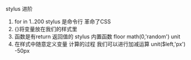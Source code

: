 stylus 进阶

1. for in 1..200
 stylus 是命令行 革命了CSS
2. {}将变量放在我们的样式里
3. 函数是有return 返回值的
  stylus 内置函数
  floor  math(0,'random')
  unit 
4. 在样式中随意定义变量 计算的过程
  我们可以进行加减运算 unit($left,'px') -50px